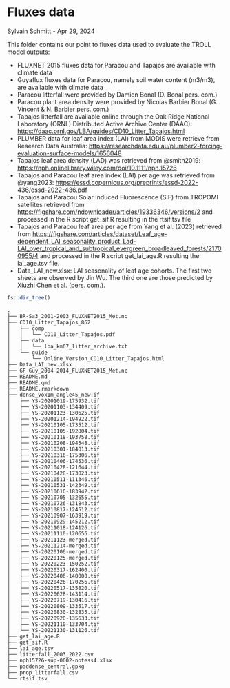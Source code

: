 # Fluxes data
Sylvain Schmitt -
Apr 29, 2024

This folder contains our point to fluxes data used to evaluate the TROLL
model outputs:

- FLUXNET 2015 fluxes data for Paracou and Tapajos are available with
  climate data
- Guyaflux fluxes data for Paracou, namely soil water content (m3/m3),
  are available with climate data
- Paracou litterfall were provided by Damien Bonal (D. Bonal pers. com.)
- Paracou plant area density were provided by Nicolas Barbier Bonal (G.
  Vincent & N. Barbier pers. com.)
- Tapajos litterfall are available online through the Oak Ridge National
  Laboratory (ORNL) Distributed Active Archive Center (DAAC):
  <https://daac.ornl.gov/LBA/guides/CD10_Litter_Tapajos.html>
- PLUMBER data for leaf area index (LAI) from MODIS were retrieve from
  Research Data Australia:
  <https://researchdata.edu.au/plumber2-forcing-evaluation-surface-models/1656048>
- Tapajos leaf area density (LAD) was retrieved from @smith2019:
  <https://nph.onlinelibrary.wiley.com/doi/10.1111/nph.15726>
- Tapajos and Paracou leaf area index (LAI) per age was retrieved from
  @yang2023:
  <https://essd.copernicus.org/preprints/essd-2022-436/essd-2022-436.pdf>
- Tapajos and Paracou Solar Induced Fluorescence (SIF) from TROPOMI
  satellites retrieved from
  <https://figshare.com/ndownloader/articles/19336346/versions/2> and
  processed in the R script get_sif.R resulting in the rtsif.tsv file
- Tapajos and Paracou leaf area per age from Yang et al. (2023)
  retrieved from
  <https://figshare.com/articles/dataset/Leaf_age-dependent_LAI_seasonality_product_Lad-LAI_over_tropical_and_subtropical_evergreen_broadleaved_forests/21700955/4>
  and processed in the R script get_lai_age.R resulting the lai_age.tsv
  file.
- Data_LAI_new.xlsx: LAI seasonality of leaf age cohorts. The first two
  sheets are observed by Jin Wu. The third one are those predicted by
  Xiuzhi Chen et al. (pers. com.).

``` r
fs::dir_tree()
```

    .
    ├── BR-Sa3_2001-2003_FLUXNET2015_Met.nc
    ├── CD10_Litter_Tapajos_862
    │   ├── comp
    │   │   └── CD10_Litter_Tapajos.pdf
    │   ├── data
    │   │   └── lba_km67_litter_archive.txt
    │   └── guide
    │       └── Online_Version_CD10_Litter_Tapajos.html
    ├── Data_LAI_new.xlsx
    ├── GF-Guy_2004-2014_FLUXNET2015_Met.nc
    ├── README.md
    ├── README.qmd
    ├── README.rmarkdown
    ├── dense_vox1m_angle45_newTif
    │   ├── YS-20201019-175932.tif
    │   ├── YS-20201103-134409.tif
    │   ├── YS-20201123-130625.tif
    │   ├── YS-20201214-194922.tif
    │   ├── YS-20210105-173512.tif
    │   ├── YS-20210105-192804.tif
    │   ├── YS-20210118-193758.tif
    │   ├── YS-20210208-194548.tif
    │   ├── YS-20210301-184013.tif
    │   ├── YS-20210316-175306.tif
    │   ├── YS-20210406-174536.tif
    │   ├── YS-20210428-121644.tif
    │   ├── YS-20210428-173023.tif
    │   ├── YS-20210511-111346.tif
    │   ├── YS-20210531-142349.tif
    │   ├── YS-20210616-183942.tif
    │   ├── YS-20210705-132655.tif
    │   ├── YS-20210726-131843.tif
    │   ├── YS-20210817-124512.tif
    │   ├── YS-20210907-163919.tif
    │   ├── YS-20210929-145212.tif
    │   ├── YS-20211018-124126.tif
    │   ├── YS-20211110-120656.tif
    │   ├── YS-20211123-merged.tif
    │   ├── YS-20211214-merged.tif
    │   ├── YS-20220106-merged.tif
    │   ├── YS-20220125-merged.tif
    │   ├── YS-20220223-150252.tif
    │   ├── YS-20220317-162400.tif
    │   ├── YS-20220406-140000.tif
    │   ├── YS-20220426-170256.tif
    │   ├── YS-20220517-135820.tif
    │   ├── YS-20220628-143114.tif
    │   ├── YS-20220719-130416.tif
    │   ├── YS-20220809-133517.tif
    │   ├── YS-20220830-132835.tif
    │   ├── YS-20220920-135633.tif
    │   ├── YS-20221110-133704.tif
    │   └── YS-20221130-131126.tif
    ├── get_lai_age.R
    ├── get_sif.R
    ├── lai_age.tsv
    ├── litterfall_2003_2022.csv
    ├── nph15726-sup-0002-notess4.xlsx
    ├── paddense_central.gpkg
    ├── prop_litterfall.csv
    └── rtsif.tsv
